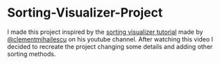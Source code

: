 # Sorting-Visualizer-Project
I made this project inspired by the <a href='https://www.youtube.com/watch?v=pFXYym4Wbkc'>sorting visualizer tutorial</a> made by <a href='https://github.com/clementmihailescu'>@clementmihailescu</a> on his youtube channel. After watching this video I decided to recreate the project changing some details and adding other sorting methods.
